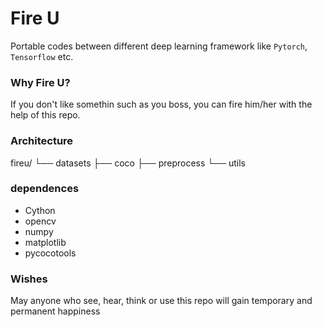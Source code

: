 # Fire U
Portable codes between different deep learning framework like `Pytorch`, `Tensorflow` etc.

### Why Fire U?
If you don't like somethin such as you boss, you can fire him/her with the help of this repo.

### Architecture
fireu/
└── datasets
    ├── coco
    ├── preprocess
    └── utils


### dependences
+ Cython
+ opencv
+ numpy
+ matplotlib
+ pycocotools


### Wishes
May anyone who see, hear, think or use this repo will gain temporary and permanent happiness